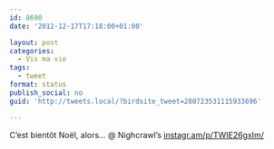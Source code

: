 ```yaml
---
id: 8690
date: '2012-12-17T17:18:00+01:00'

layout: post
categories:
  - Vis ma vie
tags:
  - tweet
format: status
publish_social: no
guid: 'http://tweets.local/?birdsite_tweet=280723531115933696'

---
```


C’est bientôt Noël, alors… @ Nighcrawl’s [instagr.am/p/TWIE26gxIm/](http://instagr.am/p/TWIE26gxIm/)